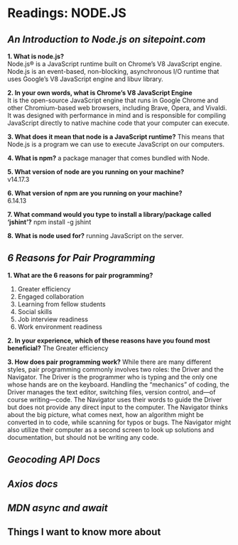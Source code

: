# Readings: NODE.JS
## ***An Introduction to Node.js on sitepoint.com***
**1. What is node.js?**  
 Node.js® is a JavaScript runtime built on Chrome’s V8 JavaScript engine.
 Node.js is an event-based, non-blocking, asynchronous I/O runtime that uses Google’s V8 JavaScript engine and libuv library.

**2. In your own words, what is Chrome’s V8 JavaScript Engine**  
 It is the open-source JavaScript engine that runs in Google Chrome and other Chromium-based web browsers, including Brave, Opera, and Vivaldi. It was designed with performance in mind and is responsible for compiling JavaScript directly to native machine code that your computer can execute.

**3. What does it mean that node is a JavaScript runtime?** 
 This means that Node.js is a program we can use to execute JavaScript on our computers.

**4. What is npm?**
 a package manager that comes bundled with Node.

**5. What version of node are you running on your machine?**  
 v14.17.3

**6. What version of npm are you running on your machine?**  
 6.14.13

**7. What command would you type to install a library/package called ‘jshint’?** 
 npm install -g jshint

**8. What is node used for?**
 running JavaScript on the server.
 

## ***6 Reasons for Pair Programming***
**1. What are the 6 reasons for pair programming?**  
 1. Greater efficiency
 2. Engaged collaboration
 3. Learning from fellow students
 4. Social skills
 5. Job interview readiness
 6. Work environment readiness

**2. In your experience, which of these reasons have you found most beneficial?** 
 The Greater efficiency

**3. How does pair programming work?**
 While there are many different styles, pair programming commonly involves two roles: the Driver and the Navigator. The Driver is the programmer who is typing and the only one whose hands are on the keyboard. Handling the “mechanics” of coding, the Driver manages the text editor, switching files, version control, and—of course writing—code. The Navigator uses their words to guide the Driver but does not provide any direct input to the computer. The Navigator thinks about the big picture, what comes next, how an algorithm might be converted in to code, while scanning for typos or bugs. The Navigator might also utilize their computer as a second screen to look up solutions and documentation, but should not be writing any code.

## ***Geocoding API Docs***
## ***Axios docs***
## ***MDN async and await***


## Things I want to know more about